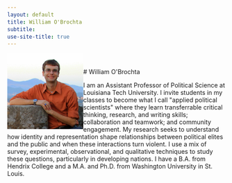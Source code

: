 ```yaml
---
layout: default
title: William O'Brochta
subtitle:
use-site-title: true
---
```


<img style="float: left; margin-right: 10;" src="/img/headshot.jpg" width="175" height="175"/>
<br/><br/>
# William O'Brochta

I am an Assistant Professor of Political Science at Louisiana Tech University. I invite students in my classes to become what I call "applied political scientists" where they learn transferrable critical thinking, research, and writing skills; collaboration and teamwork; and community engagement. My research seeks to understand how identity and representation shape relationships between political elites and the public and when these interactions turn violent. I use a mix of survey, experimental, observational, and qualitative techniques to study these questions, particularly in developing nations. I have a B.A. from Hendrix College and a M.A. and Ph.D. from Washington University in St. Louis.
